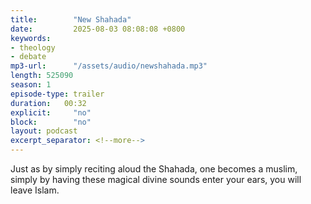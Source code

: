 ```yaml
---
title:        "New Shahada"
date:         2025-08-03 08:08:08 +0800
keywords:
- theology
- debate
mp3-url:      "/assets/audio/newshahada.mp3"
length: 525090
season: 1
episode-type: trailer
duration:   00:32
explicit:     "no"
block:        "no" 
layout: podcast
excerpt_separator: <!--more-->
---
```

Just as by simply reciting aloud the Shahada, one becomes a muslim, simply by having these magical divine sounds enter your ears, you will leave Islam.
<!--more-->

